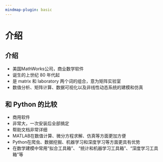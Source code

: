 ```yaml
---
mindmap-plugin: basic
---
```

# 介绍
## 介绍
- 美国MathWorks公司，商业数学软件
- 诞生的上世纪 80 年代起
- 是 matrix 和 laboratory 两个词的组合，意为矩阵实验室
- 数值分析、矩阵计算、数据可视化以及非线性动态系统的建模和仿真
## 和 Python 的比较
- 商用软件
- 非常大，一次安装后全部搞定
- 帮助文档非常详细
- MATLAB在数值计算、微分方程求解、仿真等方面更加方便
- Python在爬虫、数据挖掘、机器学习和深度学习等方面更具有优势
- 在数学建模中常用“拟合工具箱”、 “统计和机器学习工具箱”、“深度学习工具箱”等